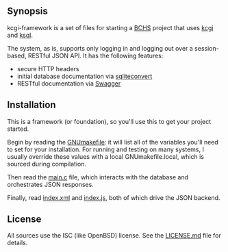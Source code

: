 ## Synopsis

kcgi-framework is a set of files for starting a
[BCHS](https://learnbchs.org) project that uses
[kcgi](https://kristaps.bsd.lv/kcgi) and
[ksql](https://kristaps.bsd.lv/ksql).

The system, as is, supports only logging in and logging out over a
session-based, RESTful JSON API.  It has the following features:

- secure HTTP headers
- initial database documentation via
  [sqliteconvert](https://kristaps.bsd.lv/sqliteconvert)
- RESTful documentation via [Swagger](https://swagger.io)

## Installation

This is a framework (or foundation), so you'll use this to get your
project started.

Begin by reading the [GNUmakefile](GNUmakefile): it will list all of the
variables you'll need to set for your installation.  For running and
testing on many systems, I usually override these values with a local
GNUmakefile.local, which is sourced during compilation.

Then read the [main.c](main.c) file, which interacts with the database
and orchestrates JSON responses.

Finally, read [index.xml](index.xml) and [index.js](index.js), both of
which drive the JSON backend.

## License

All sources use the ISC (like OpenBSD) license.
See the [LICENSE.md](LICENSE.md) file for details.
